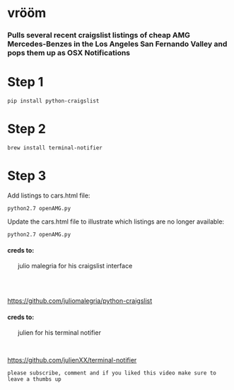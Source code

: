 # vrööm
### Pulls several recent craigslist listings of cheap AMG Mercedes-Benzes in the Los Angeles San Fernando Valley and pops them up as OSX Notifications

# Step 1
```
pip install python-craigslist
```
# Step 2
```
brew install terminal-notifier
```
# Step 3
Add listings to cars.html file:
```
python2.7 openAMG.py 
```
Update the cars.html file to illustrate which listings are no longer available:
```
python2.7 openAMG.py
````

#### creds to: 
&nbsp;&nbsp;&nbsp;&nbsp;&nbsp;&nbsp;julio malegria for his craigslist interface</p><br>
&nbsp;&nbsp;&nbsp;&nbsp;&nbsp;&nbsp;<p>https://github.com/juliomalegria/python-craigslist</p>

#### creds to: 
&nbsp;&nbsp;&nbsp;&nbsp;&nbsp;&nbsp;julien for his terminal notifier

&nbsp;&nbsp;&nbsp;&nbsp;&nbsp;&nbsp;<p>https://github.com/julienXX/terminal-notifier </p>

```
please subscribe, comment and if you liked this video make sure to leave a thumbs up
```



